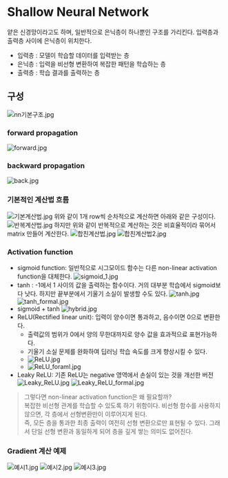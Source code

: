 # Shallow Neural Network
얕은 신경망이라고도 하며, 일반적으로 은닉층이 하나뿐인 구조를 가리킨다. 입력층과 출력층 사이에 은닉층이 위치한다.
- 입력층 : 모델이 학습할 데이터를 입력받는 층
- 은닉층 : 입력을 비선형 변환하여 복잡한 패턴을 학습하는 층
- 출력층 : 학습 결과를 출력하는 층

## 구성
![nn기본구조.jpg](./images/shallow/nn기본구조.jpg)

### forward propagation
![forward.jpg](./images/shallow/forward.jpg)
### backward propagation
![back.jpg](./images/shallow/back.jpg)

### 기본적인 계산법 흐름
![기본계산법.jpg](./images/shallow/기본계산법.jpg)
위와 같이 1개 row씩 순차적으로 계산하면 아래와 같은 구성이다.
![반복계산법.jpg](./images/shallow/반복계산법.jpg)
하지만 위와 같이 반복적으로 계산하는 것은 비효율적이라 묶어서 matrix 만들어 계산한다.
![합친계산법.jpg](./images/shallow/합친계산법.jpg)
![합친계산법2.jpg](./images/shallow/합친계산법2.jpg)

### Activation function
- sigmoid function: 일반적으로 시그모이드 함수는 다른 non-linear activation function을 대체한다.
![sigmoid_1.jpg](./images/shallow/sigmoid_1.jpg)
- tanh : -1에서 1 사이의 값을 출력하는 함수이다. 거의 대부분 학습에서 sigmoid보다 낫다. 하지만 끝부분에서 기울기 소실이 발생할 수도 있다.
![tanh.jpg](./images/shallow/tanh.jpg)
![tanh_formal.jpg](./images/shallow/tanh_formal.jpg)
- sigmoid + tanh
![hybrid.jpg](./images/shallow/hybrid.jpg)
- ReLU(Rectified linear unit): 입력이 양수이면 통과하고, 음수이면 0으로 변환한다.
  - 출력값의 범위가 0에서 양의 무한대까지로 양수 값을 효과적으료 표현가능하다.
  - 기울기 소실 문제를 완화하여 딥러닝 학습 속도를 크게 향상시킬 수 있다.
  - ![ReLU.jpg](./images/shallow/ReLU.jpg)
  - ![ReLU_foraml.jpg](./images/shallow/ReLU_foraml.jpg)
- Leaky ReLU: 기존 ReLU는 negative 영역에서 손실이 있는 것을 개선한 버전
![Leaky_ReLU.jpg](./images/shallow/Leaky_ReLU.jpg)
![Leaky_ReLU_formal.jpg](./images/shallow/Leaky_ReLU_formal.jpg)

> 그렇다면 non-linear activation function은 왜 필요할까?<br>
> 복잡한 비선형 관계를 학습할 수 있도록 하기 위함이다. 비선형 함수를 사용하지 않으면, 각 층에서 선형변환만이 이루어지게 된다.<br>
> 즉, 모든 층을 통과한 최종 출력이 여전히 선형 변환으로만 표현될 수 있다. 그래서 단일 선형 변환과 동일하게 되어 층을 깊게 쌓는 의미도 없어진다.
 
### Gradient 계산 예제
![예시1.jpg](./images/shallow/예시1.jpg)
![예시2.jpg](./images/shallow/예시2.jpg)
![예시3.jpg](./images/shallow/예시3.jpg)